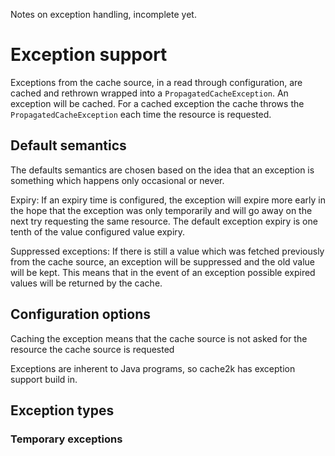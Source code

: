 Notes on exception handling, incomplete yet.

# Exception support

Exceptions from the cache source, in a read through configuration, are cached and 
rethrown wrapped into a `PropagatedCacheException`. An exception will be cached.
For a cached exception the cache throws the `PropagatedCacheException` each time
the resource is requested.

## Default semantics 

The defaults semantics are chosen based on the idea that an exception is
something which happens only occasional or never. 

Expiry: If an expiry time is configured, the exception will expire more early
in the hope that the exception was only temporarily and will go away on the
next try requesting the same resource. The default exception expiry is one
tenth of the value configured value expiry.

Suppressed exceptions: If there is still a value which was fetched previously
from the cache source, an exception will be suppressed and the old value
will be kept. This means that in the event of an exception possible expired
values will be returned by the cache.

## Configuration options





Caching the exception means that the cache source is not asked for the resource
 the cache source is requested 

Exceptions are inherent to Java programs, so cache2k has exception support build in.

## Exception types

### Temporary exceptions

